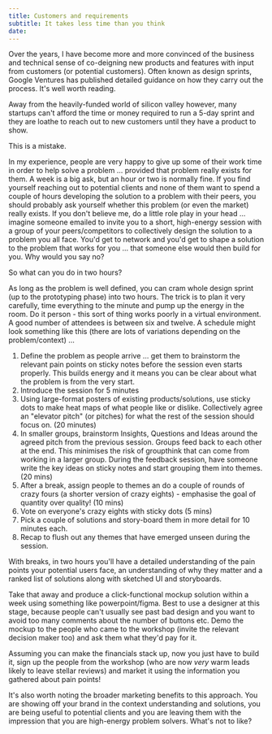 ```yaml
---
title: Customers and requirements
subtitle: It takes less time than you think
date:
---
```


Over the years, I have become more and more convinced of the business and technical sense of co-deigning new products and features with input from customers (or potential customers). Often known as design sprints, Google Ventures has published detailed guidance on how they carry out the process. It's well worth reading.

Away from the heavily-funded world of silicon valley however, many startups can't afford the time or money required to run a 5-day sprint and they are loathe to reach out to new customers until they have a product to show.

This is a mistake.

In my experience, people are very happy to give up some of their work time in order to help solve a problem ... provided that problem really exists for them. A week is a big ask, but an hour or two is normally fine. If you find yourself reaching out to potential clients and none of them want to spend a couple of hours developing the solution to a problem with their peers, you should probably ask yourself whether this problem (or even the market) really exists. If you don't believe me, do a little role play in your head ... imagine someone emailed to invite you to a short, high-energy session with a group of your peers/competitors to collectively design the solution to a problem you all face. You'd get to network and you'd get to shape a solution to the problem that works for you ... that someone else would then build for you. Why would you say no?

So what can you do in two hours?

As long as the problem is well defined, you can cram whole design sprint (up to the prototyping phase) into two hours. The trick is to plan it very carefully, time everything to the minute and pump up the energy in the room. Do it person - this sort of thing works poorly in a virtual environment. A good number of attendees is between six and twelve. A schedule might look something like this (there are lots of variations depending on the problem/context) ...

1. Define the problem as people arrive ... get them to brainstorm the relevant pain points on sticky notes before the session even starts properly. This builds energy and it means you can be clear about what the problem is from the very start.
2. Introduce the session for 5 minutes
3. Using large-format posters of existing products/solutions, use sticky dots to make heat maps of what people like or dislike. Collectively agree an "elevator pitch" (or pitches) for what the rest of the session should focus on. (20 minutes)
4. In smaller groups, brainstorm Insights, Questions and Ideas around the agreed pitch from the previous session. Groups feed back to each other at the end. This minimises the risk of groupthink that can come from working in a larger group. During the feedback session, have someone write the key ideas on sticky notes and start grouping them into themes. (20 mins)
5. After a break, assign people to themes an do a couple of rounds of crazy fours (a shorter version of crazy eights) - emphasise the goal of quantity over quality! (10 mins)
6. Vote on everyone's crazy eights with sticky dots (5 mins)
7. Pick a couple of solutions and story-board them in more detail for 10 minutes each.
8. Recap to flush out any themes that have emerged unseen during the session.

With breaks, in two hours you'll have a detailed understanding of the pain points your potential users face, an understanding of why they matter and a ranked list of solutions along with sketched UI and storyboards.

Take that away and produce a click-functional mockup solution within a week using something like powerpoint/figma. Best to use a designer at this stage, because people can't usually see past bad design and you want to avoid too many comments about the number of buttons etc. Demo the mockup to the people who came to the workshop (invite the relevant decision maker too) and ask them what they'd pay for it.

Assuming you can make the financials stack up, now you just have to build it, sign up the people from the workshop (who are now _very_ warm leads likely to leave stellar reviews) and market it using the information you gathered about pain points!

It's also worth noting the broader marketing benefits to this approach. You are showing off your brand in the context understanding and solutions, you are being useful to potential clients and you are leaving them with the impression that you are high-energy problem solvers. What's not to like?
